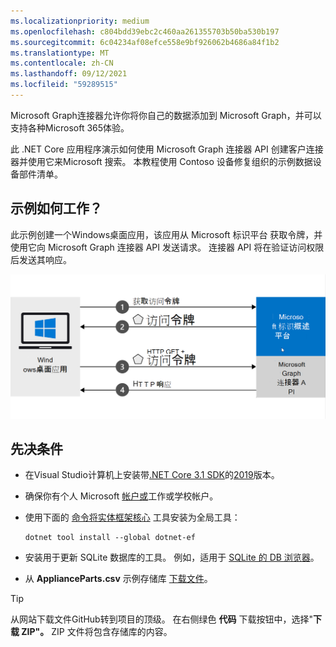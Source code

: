 ```yaml
---
ms.localizationpriority: medium
ms.openlocfilehash: c804bdd39ebc2c460aa261355703b50ba530b197
ms.sourcegitcommit: 6c04234af08efce558e9bf926062b4686a84f1b2
ms.translationtype: MT
ms.contentlocale: zh-CN
ms.lasthandoff: 09/12/2021
ms.locfileid: "59289515"
---
```

<!-- markdownlint-disable MD002 MD025 MD041 -->
<!--- # Introduction --->

Microsoft Graph连接器允许你将你自己的数据添加到 Microsoft Graph，并可以支持各种Microsoft 365体验。

此 .NET Core 应用程序演示如何使用 Microsoft Graph 连接器 API 创建客户连接器并使用它来Microsoft 搜索。 本教程使用 Contoso 设备修复组织的示例数据设备部件清单。

## <a name="how-does-the-sample-work"></a>示例如何工作？

此示例创建一个Windows桌面应用，该应用从 Microsoft 标识平台 获取令牌，并使用它向 Microsoft Graph 连接器 API 发送请求。 连接器 API 将在验证访问权限后发送其响应。

![显示应用Windows令牌并使用它访问 Microsoft Graph 连接器 API 的关系图](images/connectors-images/build1.png)

## <a name="prerequisites"></a>先决条件

* 在Visual Studio计算机上安装带[.NET Core 3.1 SDK](https://www.microsoft.com/net/download/core)的[2019](https://visualstudio.microsoft.com/)版本。
* 确保你有个人 Microsoft [帐户或](https://signup.live.com/)工作或学校帐户。
* 使用下面的 [命令将实体框架核心](/ef/core/miscellaneous/cli/dotnet) 工具安装为全局工具：

    ```dotnetcli
    dotnet tool install --global dotnet-ef
    ```

* 安装用于更新 SQLite 数据库的工具。 例如，适用于 [SQLite 的 DB 浏览器](https://sqlitebrowser.org/)。
* 从 **ApplianceParts.csv** 示例存储库 [下载文件](https://github.com/microsoftgraph/msgraph-search-connector-sample/blob/master/PartsInventoryConnector/ApplianceParts.csv)。

> [!TIP]
> 从网站下载文件GitHub转到项目的顶级。 在右侧绿色 **代码** 下载按钮中，选择"**下载 ZIP"。** ZIP 文件将包含存储库的内容。
